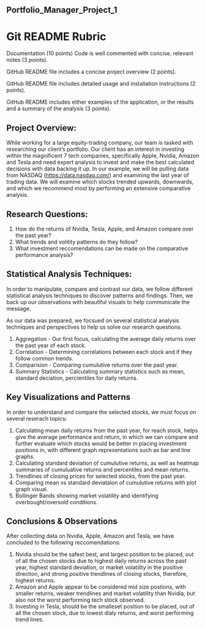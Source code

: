 ## Portfolio_Manager_Project_1
# Git README Rubric

Documentation (10 points)
Code is well commented with concise, relevant notes (3 points).

GitHub README file includes a concise project overview (2 points).

GitHub README file includes detailed usage and installation instructions (2 points).

GitHub README includes either examples of the application, or the results and a summary of the analysis (3 points).

## Project Overview:

While working for a large equity-trading company, our team is tasked with researching our client’s portfolio. Our client has an interest in investing within the magnificent 7 tech companies, specifically Apple, Nvidia, Amazon  and Tesla and need expert analysis to invest and make the best calculated decisions with data backing it up. In our example, we will be pulling data from NASDAQ (https://data.nasdaq.com/) and examining the last year of trading data. We will examine which stocks trended upwards, downwards, and which we recommend most by performing an extensive comparative analysis.

## Research Questions:

1) How do the returns of Nvidia, Tesla, Apple, and Amazon compare over  the past year?
2) What trends and volitity patterns do they follow?
3) What investment reccomendations can be made on the comparative performance analysis?

## Statistical Analysis Techniques:

In order to manipulate, compare and contrast our data, we follow different statistical analysis techniques to discover patterns and findings. Then, we back up our observations with beautiful visuals to help communicate the message.

As our data was prepared, we focsued on several statistical analysis techniques and perspectives to help us solve our research questions.
1) Aggregation - Our first focus, calculating the average daily returns over the past year of each stock.
2) Correlation - Determining correlations between each stock and if they follow common trends.
3) Comparision - Comparing cumulutive returns over the past year.
4) Summary Statistics - Calculating summary statistics such as mean, standard deciation, percientiles for daily returns.

## Key Visualizations and Patterns
In order to understand and compare the selected stocks, we must focus on several reserach topics:
1) Calculating mean daily returns from the past year, for reach stock, helps give the average performance and return, in which we can compare and further evaluate which stocks would be better in placing investment positions in, with different graph representations such as bar and line graphs.
2) Calculating standard deviation of cumulutive returns, as well as heatmap summaries of cumuluative returns and  percentiles and mean returns.
3) Trendlines of closing prices for selected stocks, from the past year.
4) Comparing mean vs standard deviataion of cumulutive returns with plot graph visual.
5) Bollinger Bands showing market volatility and identifying overbought/oversold conditions.

## Conclusions & Observations

After collecting data on Nvidia, Apple, Amazon and Tesla, we have concluded to the following reccomendations:
1) Nvidia should be the safest best, and largest position to be placed, out of all the chosen stocks due to highest daily returns across the past year, highest standard deviation, or market volatility in the positive direction, and strong positive trendlines of closing stocks, therefore, highest returns.
2) Amazon and Apple appear to be considered mid size postions, with smaller returns, weaker trendlines and market volatility than Nvidia, but also not the worst performing tech stock observed.
3) Investing in Tesla, should be the smalleset position to be placed, out of all the chosen stock, due to lowest dialy returns, and worst performing trend lines.
